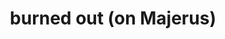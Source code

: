 ---
inv_num: 2022-055
add_credit:
url: 2022-055
title: burned out (on Majerus)
year: '2022'
display_year: '2022'
medium: Lecture w/ Are.na moodbard accompanient.
dims: Variable
pitch:
ps:
live_url: https://www.are.na/cory-arcangel/burned-out-on-majerus
youtube:
related_code:
subheading:
download:
commission:
related:
layout: things-i-made
---